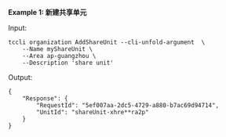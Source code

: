 **Example 1: 新建共享单元**



Input: 

```
tccli organization AddShareUnit --cli-unfold-argument  \
    --Name myShareUnit \
    --Area ap-guangzhou \
    --Description 'share unit'
```

Output: 
```
{
    "Response": {
        "RequestId": "5ef007aa-2dc5-4729-a880-b7ac69d94714",
        "UnitId": "shareUnit-xhre**ra2p"
    }
}
```

